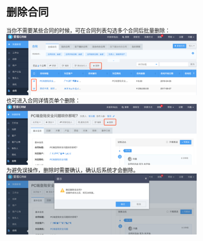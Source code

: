 # 删除合同

当你不需要某些合同的时候，可在合同列表勾选多个合同后批量删除：![](/assets/删除合同01.png)也可进入合同详情页单个删除：![](/assets/删除合同02.png)为避免误操作，删除时需要确认，确认后系统才会删除。![](/assets/删除合同03.png)


